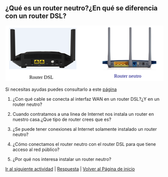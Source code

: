 ## ¿Qué es un router neutro?¿En qué se diferencia con un router DSL?
![Reinicia la página para volver a cargar el imagen](imagen/router1.png)

Si necesitas ayudas puedes consultarlo a este [página](https://www.rankia.com/foros/internet-telefonia-movil/temas/2930289-router-neutro-que-para-sirve)

1. ¿Con qué cable se conecta al interfaz WAN en un router DSL?¿Y en un router neutro?

2. Cuando contratamos a una linea de Internet nos instala un router en nuestro casa.¿Que tipo de router crees que es?

3. ¿Se puede tener conexiones al Internet solamente instalado un router neutro?

4. ¿Cómo conectamos el router neutro con el router DSL para que tiene acceso al red público?

5. ¿Por qué nos interesa instalar un router neutro?

[Ir al siguiente actividad](ActividadRQ5.2.md) | [Respuesta](RespuestaRQ5.1.md)  | [Volver al Página de inicio](inicio.md)
